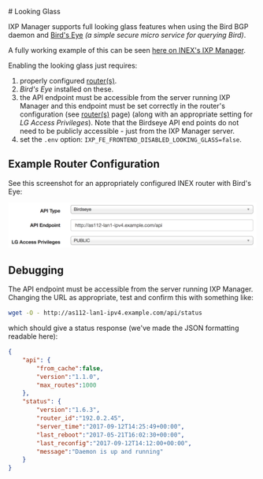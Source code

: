 # Looking Glass

IXP Manager supports full looking glass features when using the Bird BGP daemon and [Bird's Eye](https://github.com/inex/birdseye) *(a simple secure micro service for querying Bird)*.

A fully working example of this can be seen [here on INEX's IXP Manager](https://www.inex.ie/ixp/lg).

Enabling the looking glass just requires:

1. properly configured [router(s)](routers.md).
2. *Bird's Eye* installed on these.
3. the API endpoint must be accessible from the server running IXP Manager and this endpoint must be set correctly in the router's configuration (see [router(s)](routers.md) page) (along with an appropriate setting for *LG Access Privileges*). Note that the Birdseye API end points do not need to be publicly accessible - just from the IXP Manager server.
4. set the `.env` option: `IXP_FE_FRONTEND_DISABLED_LOOKING_GLASS=false`.


## Example Router Configuration

See this screenshot for an appropriately configured INEX router with Bird's Eye:

![Router Configuration for LG](img/lg-router-conf.png)

## Debugging

The API endpoint must be accessible from the server running IXP Manager. Changing the URL as appropriate, test and confirm this with something like:

```sh
wget -O - http://as112-lan1-ipv4.example.com/api/status
```

which should give a status response (we've made the JSON formatting readable here):

```json
{
    "api": {
        "from_cache":false,
        "version":"1.1.0",
        "max_routes":1000
    },
    "status": {
        "version":"1.6.3",
        "router_id":"192.0.2.45",
        "server_time":"2017-09-12T14:25:49+00:00",
        "last_reboot":"2017-05-21T16:02:30+00:00",
        "last_reconfig":"2017-09-12T14:12:00+00:00",
        "message":"Daemon is up and running"
    }
}
```
